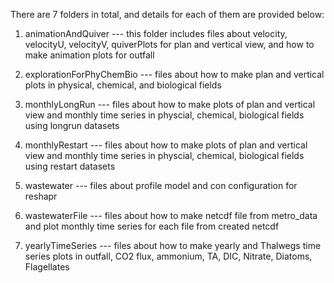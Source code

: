 There are 7 folders in total, and details for each of them are provided below:


1. animationAndQuiver
   --- this folder includes files about velocity, velocityU, velocityV, quiverPlots for plan and vertical view, and how to make animation plots for outfall

2. explorationForPhyChemBio
   --- files about how to make plan and vertical plots in physical, chemical, and biological fields
   
3. monthlyLongRun
   --- files about how to make plots of plan and vertical view and monthly time series in physcial, chemical, biological fields using longrun datasets 

4. monthlyRestart
    --- files about how to make plots of plan and vertical view and monthly time series in physcial, chemical, biological fields using restart datasets

5. wastewater
   --- files about profile model and con configuration for reshapr

6. wastewaterFile
   --- files about how to make netcdf file from metro_data and plot monthly time series for each file from created netcdf

7. yearlyTimeSeries
   --- files about how to make yearly and Thalwegs time series plots in outfall, CO2 flux, ammonium, TA, DIC, Nitrate, Diatoms, Flagellates













